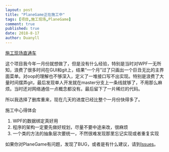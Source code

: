 ```yaml
---
layout: post
title: "PlaneGame正在施工中"
tags: [项目,施工现场,PlaneGame]
comment: true
published: true
date: 2018-8-17
author: Duanyll
---
```


[施工现场直通车](https://github.com/duanyll/PlaneGame/)

<!-- more -->

这个项目我今年一月份就想做了，但是没有什么经验，特别是当时对WPF一无所知，浪费了很多时间在GUI和git上，结果“一个月”过了只画出一个巨丑无比的主界面菜单。对oop的理解也不够深入，定义了一堆接口写不出实现。特别是浪费了大量时间摆弄git，最后发现单人开发就在master分支上一条线就够了，不用那么麻烦。当时还对网络通信一点概念都没有。最后留下了一片稀烂的代码。

所以我选择了删库重来，现在几天的进度已经比整个一月份快得多了。

施工中心得体会

1. WPF的数据绑定真好用
2. 程序的架构一定要先做好规划，尽量不要中途来改，很麻烦
3. 一个类的方法的抽象层次要统一，不然很难发现那里忘记实现或者重复实现

如果你对PlaneGame有问题，发现了BUG，或者是有什么建议，请到[Issues](https://github.com/duanyll/PlaneGame/issues)。